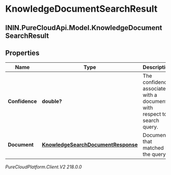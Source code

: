 # KnowledgeDocumentSearchResult

## ININ.PureCloudApi.Model.KnowledgeDocumentSearchResult

## Properties

|Name | Type | Description | Notes|
|------------ | ------------- | ------------- | -------------|
| **Confidence** | **double?** | The confidence associated with a document with respect to a search query. | [optional] |
| **Document** | [**KnowledgeSearchDocumentResponse**](KnowledgeSearchDocumentResponse) | Document that matched the query. | [optional] |



_PureCloudPlatform.Client.V2 218.0.0_
